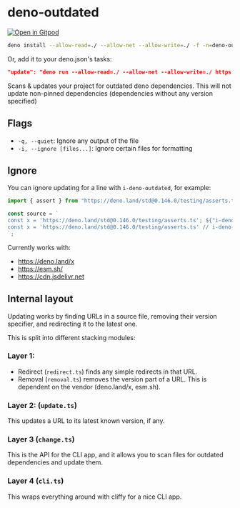 # deno-outdated
[![Open in Gitpod](https://gitpod.io/button/open-in-gitpod.svg)](https://gitpod.io/#https://github.com/LeoDog896/deno-outdated)

```bash
deno install --allow-read=./ --allow-net --allow-write=./ -f -n=deno-outdated https://deno.land/x/deno_outdated/cli.ts
```

Or, add it to your deno.json's tasks:

```json
"update": "deno run --allow-read=./ --allow-net --allow-write=./ https://deno.land/x/deno_outdated/cli.ts --ignore README.md",
```

Scans & updates your project for outdated deno dependencies.
This will not update non-pinned dependencies (dependencies without any version
specified)

## Flags

- `-q, --quiet`: Ignore any output of the file
- `-i, --ignore [files...]`: Ignore certain files for formatting

## Ignore

You can ignore updating for a line with `i-deno-outdated`, for example:

<!-- deno-fmt-ignore -->
```ts
import { assert } from "https://deno.land/std@0.146.0/testing/asserts.ts" // i-deno-outdated

const source = `
const x = 'https://deno.land/std@0.146.0/testing/asserts.ts'; ${"i-deno-outdated" && ""} 
const x = 'https://deno.land/std@0.146.0/testing/asserts.ts' // i-deno-outdated ";
`;
````

Currently works with:

- https://deno.land/x
- https://esm.sh/
- https://cdn.jsdelivr.net

## Internal layout

Updating works by finding URLs in a source file, removing their version
specifier, and redirecting it to the latest one.

This is split into different stacking modules:

### Layer 1:

- Redirect (`redirect.ts`) finds any simple redirects in that URL.
- Removal (`removal.ts`) removes the version part of a URL. This is dependent on
  the vendor (deno.land/x, esm.sh).

### Layer 2: (`update.ts`)

This updates a URL to its latest known version, if any.

### Layer 3 (`change.ts`)

This is the API for the CLI app, and it allows you to scan files for outdated
dependencies and update them.

### Layer 4 (`cli.ts`)

This wraps everything around with cliffy for a nice CLI app.
